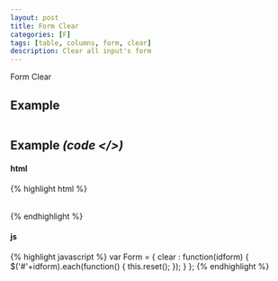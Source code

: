 ```yaml
---
layout: post
title: Form Clear
categories: [F]
tags: [table, columns, form, clear]
description: Clear all input's form   
---
```


Form Clear

## Example

<table id="table" class="table" >
  
</table>



<script>

</script>

## Example <i>(code </>)</i>

#### html

{% highlight html %}
<table id="table" class="table" >

</table>

{% endhighlight %}

#### js

{% highlight javascript %}
var Form = 
{
	clear : function(idform) {
		$('#'+idform).each(function() {
			this.reset();
		});	
	}
};
{% endhighlight %}
